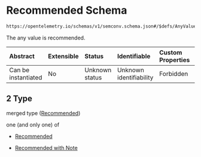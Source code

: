 # Recommended Schema

```txt
https://opentelemetry.io/schemas/v1/semconv.schema.json#/$defs/AnyValueSemanticConvention/properties/requirement_level/oneOf/2
```

The any value is recommended.

| Abstract            | Extensible | Status         | Identifiable            | Custom Properties | Additional Properties | Access Restrictions | Defined In                                                                           |
| :------------------ | :--------- | :------------- | :---------------------- | :---------------- | :-------------------- | :------------------ | :----------------------------------------------------------------------------------- |
| Can be instantiated | No         | Unknown status | Unknown identifiability | Forbidden         | Allowed               | none                | [semconv.schema.json\*](../../../schemas/semconv.schema.json "open original schema") |

## 2 Type

merged type ([Recommended](../any/semconv-opentelemetry-semantic-convention-schema-definitions-any-value-properties-requirement-level-oneof-recommended.md))

one (and only one) of

* [Recommended](../any/semconv-opentelemetry-semantic-convention-schema-definitions-any-value-properties-requirement-level-oneof-recommended-oneof-recommended.md "check type definition")

* [Recommended with Note](../any/semconv-opentelemetry-semantic-convention-schema-definitions-any-value-properties-requirement-level-oneof-recommended-oneof-recommended-with-note.md "check type definition")
